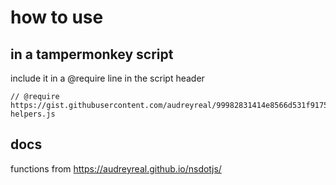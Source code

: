 # how to use
## in a tampermonkey script
include it in a @require line in the script header
```
// @require https://gist.githubusercontent.com/audreyreal/99982831414e8566d531f917515d83e9/raw/nationstates-helpers.js
```
## docs
functions from
https://audreyreal.github.io/nsdotjs/
